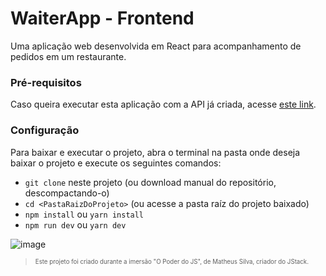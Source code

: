 # WaiterApp - Frontend

Uma aplicação web desenvolvida em React para acompanhamento de pedidos em um restaurante.

### Pré-requisitos

Caso queira executar esta aplicação com a API já criada, acesse [este link](https://github.com/savifon/waiterapp-api).

### Configuração

Para baixar e executar o projeto, abra o terminal na pasta onde deseja baixar o projeto e execute os seguintes comandos:

- `git clone` neste projeto (ou download manual do repositório, descompactando-o)
- `cd <PastaRaizDoProjeto>` (ou acesse a pasta raíz do projeto baixado)
- `npm install` ou `yarn install`
- `npm run dev` ou `yarn dev`

![image](https://user-images.githubusercontent.com/31941701/233858676-224fb29e-7346-4cfa-aedb-d5d6ba57f5b0.png)

> <sub><sup>Este projeto foi criado durante a imersão "O Poder do JS", de Matheus Silva, criador do JStack.<sub><sup>
